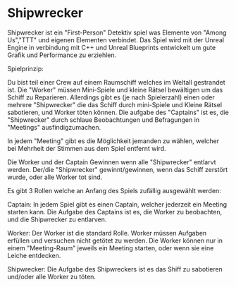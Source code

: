 # Shipwrecker

Shipwrecker ist ein "First-Person" Detektiv spiel was Elemente von "Among Us","TTT" und eigenen Elementen verbindet.
Das Spiel wird mit der Unreal Engine in verbindung mit C++ und Unreal Blueprints entwickelt um gute Grafik und Performance zu erziehlen.

Spielprinzip:

Du bist teil einer Crew auf einem Raumschiff welches im Weltall gestrandet ist.
Die "Worker" müssen Mini-Spiele und kleine Rätsel bewältigen um das Schiff zu Reparieren.
Allerdings gibt es (je nach Spielerzahl) einen oder mehrere "Shipwrecker" die das Schiff durch mini-Spiele und Kleine Rätsel sabotieren, und Worker töten können.
Die aufgabe des "Captains" ist es, die "Shipwrecker" durch schlaue Beobachtungen und Befragungen in "Meetings" ausfindigzumachen.

In jedem "Meeting" gibt es die Möglichkeit jemanden zu wählen, welcher bei Mehrheit der Stimmen aus dem Spiel entfernt wird.

Die Worker und der Captain Gewinnen wenn alle "Shipwrecker" entlarvt werden.
Der/die "Shipwrecker" gewinnt/gewinnen, wenn das Schiff zerstört wurde, oder alle Worker tot sind.


Es gibt 3 Rollen welche an Anfang des Spiels zufällig ausgewählt werden:

  Captain: In jedem Spiel gibt es einen Captain, welcher jederzeit ein Meeting starten kann.
           Die Aufgabe des Captains ist es, die Worker zu beobachten, und die Shipwrecker zu entlarven.
 
  Worker:  Der Worker ist die standard Rolle. Worker müssen Aufgaben erfüllen und versuchen nicht getötet zu werden.
           Die Worker können nur in einem "Meeting-Raum" jeweils ein Meeting starten, oder wenn sie eine Leiche entdecken.
          
  Shipwrecker: Die Aufgabe des Shipwreckers ist es das Shiff zu sabotieren und/oder alle Worker zu töten.
          
 
